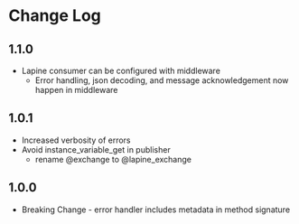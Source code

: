 Change Log
==========

## 1.1.0

* Lapine consumer can be configured with middleware
  * Error handling, json decoding, and message acknowledgement now happen in middleware

## 1.0.1

* Increased verbosity of errors
* Avoid instance_variable_get in publisher
  * rename @exchange to @lapine_exchange

## 1.0.0

* Breaking Change - error handler includes metadata in method signature
